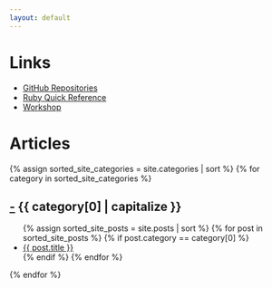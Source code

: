 ```yaml
---
layout: default
---
```


# Links

- [GitHub Repositories](https://github.com/YumaYX?tab=repositories)
- [Ruby Quick Reference](/RubyQuickReference/)
- [Workshop](/Workshop/)


# Articles


{% assign sorted_site_categories = site.categories | sort %}
{% for category in sorted_site_categories %}
<h2 id="{{ category[0] }}"><a href="#{{ category[0] }}">-</a> {{ category[0] | capitalize }}</h2>
<ul>
{% assign sorted_site_posts = site.posts | sort %}
{% for post in sorted_site_posts %}
{% if post.category == category[0] %}
<li><a class="post-link" href="{{ site.baseurl }}{{ post.url }}">{{ post.title }}</a></li>
{% endif %}
{% endfor %}
</ul>
{% endfor %}


